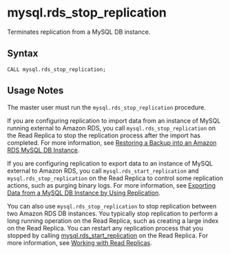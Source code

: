 # mysql\.rds\_stop\_replication<a name="mysql_rds_stop_replication"></a>

Terminates replication from a MySQL DB instance\.

## Syntax<a name="mysql_rds_stop_replication-syntax"></a>

```
CALL mysql.rds_stop_replication;
```

## Usage Notes<a name="mysql_rds_stop_replication-usage-notes"></a>

The master user must run the `mysql.rds_stop_replication` procedure\. 

If you are configuring replication to import data from an instance of MySQL running external to Amazon RDS, you call `mysql.rds_stop_replication` on the Read Replica to stop the replication process after the import has completed\. For more information, see [Restoring a Backup into an Amazon RDS MySQL DB Instance](MySQL.Procedural.Importing.md)\.

If you are configuring replication to export data to an instance of MySQL external to Amazon RDS, you call `mysql.rds_start_replication` and `mysql.rds_stop_replication` on the Read Replica to control some replication actions, such as purging binary logs\. For more information, see [Exporting Data from a MySQL DB Instance by Using Replication](MySQL.Procedural.Exporting.NonRDSRepl.md)\.

You can also use `mysql.rds_stop_replication` to stop replication between two Amazon RDS DB instances\. You typically stop replication to perform a long running operation on the Read Replica, such as creating a large index on the Read Replica\. You can restart any replication process that you stopped by calling [mysql\.rds\_start\_replication](mysql_rds_start_replication.md) on the Read Replica\. For more information, see [Working with Read Replicas](USER_ReadRepl.md)\.